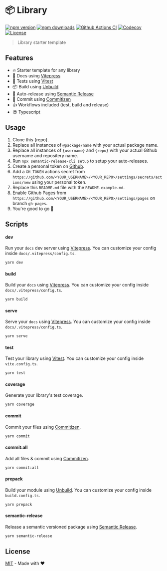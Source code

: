 # 📦 Library

[![npm version][npm-version-src]][npm-version-href]
[![npm downloads][npm-downloads-src]][npm-downloads-href]
[![Github Actions CI][github-actions-ci-src]][github-actions-ci-href]
[![Codecov][codecov-src]][codecov-href]
[![License][license-src]][license-href]

> Library starter template

## Features

- 🔥 Starter template for any library
- 🎉 Docs using [Vitepress](https://vitepress.vuejs.org/)
- 🚦 Tests using [Vitest](https://vitest.dev/)
- 📦 Build using [Unbuild](https://github.com/unjs/unbuild)
- 🚀 Auto-release using [Semantic Release](https://github.com/semantic-release/semantic-release)
- 📝 Commit using [Commitizen](https://github.com/commitizen/cz-cli)
- 👍 Workflows included (test, build and release)
- 😍 Typescript

## Usage

1. Clone this {repo}.
2. Replace all instances of `@package/name` with your actual package name.
3. Replace all instances of `{username}` and `{repo}` with your actual Github username and repositery name.
4. Run `npx semantic-release-cli setup` to setup your auto-releases.
5. Create a personal token on [Github](https://github.com/settings/tokens/new).
6. Add a `GH_TOKEN` actions secret from `https://github.com/<YOUR_USERNAME>/<YOUR_REPO>/settings/secrets/actions/new` using your personal token.
7. Replace this `README.md` file with the `README.example.md`.
8. Enable Github Pages from `https://github.com/<YOUR_USERNAME>/<YOUR_REPO>/settings/pages` on branch `gh-pages`.
9. You're good to go 🎉

## Scripts

#### dev

Run your `docs` dev server using [Vitepress](https://vitepress.vuejs.org). You can customize your config inside `docs/.vitepress/config.ts`.

```bash
yarn dev
```

#### build

Build your `docs` using [Vitepress](https://vitepress.vuejs.org). You can customize your config inside `docs/.vitepress/config.ts`.

```bash
yarn build
```

#### serve

Serve your `docs` using [Vitepress](https://vitepress.vuejs.org). You can customize your config inside `docs/.vitepress/config.ts`.

```bash
yarn serve
```

#### test

Test your library using [Vitest](https://vitest.dev/). You can customize your config inside `vite.config.ts`.

```bash
yarn test
```

#### coverage

Generate your library's test coverage.

```bash
yarn coverage
```

#### commit

Commit your files using [Commitizen](https://github.com/commitizen/cz-cli).

```bash
yarn commit
```

#### commit:all

Add all files & commit using [Commitizen](https://github.com/commitizen/cz-cli).

```bash
yarn commit:all
```

#### prepack

Build your module using [Unbuild](https://github.com/unjs/unbuild). You can customize your config inside `build.config.ts`.

```bash
yarn prepack
```

#### semantic-release

Release a semantic versioned package using [Semantic Release](https://github.com/semantic-release/semantic-release).

```bash
yarn semantic-release
```

## License

[MIT](./LICENSE) - Made with ❤️

<!-- Badges -->

[npm-version-src]: https://img.shields.io/npm/v/@yassilah/library-starter/latest.svg
[npm-version-href]: https://npmjs.com/package/@yassilah/library-starter
[npm-downloads-src]: https://img.shields.io/npm/dm/@yassilah/library-starter.svg
[npm-downloads-href]: https://npmjs.com/package/@yassilah/library-starter
[github-actions-ci-src]: https://github.com/yassilah/library-starter/actions/workflows/ci.yml/badge.svg
[github-actions-ci-href]: https://github.com/yassilah/library-starter/actions?query=workflow@ci
[codecov-src]: https://img.shields.io/codecov/c/github/yassilah/library-starter.svg
[codecov-href]: https://codecov.io/gh/yassilah/library-starter
[license-src]: https://img.shields.io/npm/l/@yassilah/library-starter.svg
[license-href]: https://npmjs.com/package/@yassilah/library-starter
